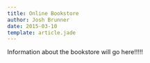 ```yaml
---
title: Online Bookstore
author: Josh Brunner
date: 2015-03-10
template: article.jade
---
```


Information about the bookstore will go here!!!!!
